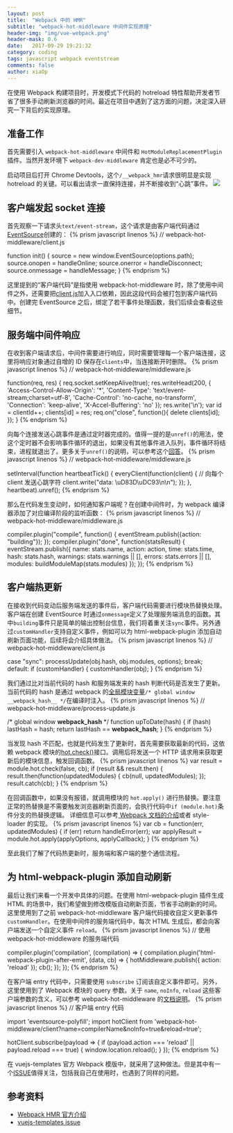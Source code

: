 ```yaml
---
layout: post
title:  "Webpack 中的 HMR"
subtitle: "webpack-hot-middleware 中间件实现原理"
header-img: "img/vue-webpack.png"
header-mask: 0.6
date:   2017-09-29 19:21:32
category: coding
tags: javascript webpack eventstream
comments: false
author: xiaOp
---
```


在使用 Webpack 构建项目时，开发模式下代码的 hotreload 特性帮助开发者节省了很多手动刷新浏览器的时间。最近在项目中遇到了这方面的问题，决定深入研究一下背后的实现原理。

## 准备工作

首先需要引入 `webpack-hot-middleware` 中间件和 `HotModuleReplacementPlugin` 插件。当然开发环境下 `webpack-dev-middleware` 肯定也是必不可少的。

启动项目后打开 Chrome Devtools，这个`/__webpack_hmr`请求很明显是实现 hotreload 的关键。可以看出请求一直保持连接，并不断接收到“心跳”事件。
![](/img/hmr.png)

## 客户端发起 socket 连接

首先观察一下请求头`text/event-stream`，这个请求是由客户端代码通过[EventSource](https://developer.mozilla.org/en-US/docs/Web/API/EventSource)创建的：
{% prism javascript linenos %}
// webpack-hot-middleware/client.js

function init() {
    source = new window.EventSource(options.path);
    source.onopen = handleOnline;
    source.onerror = handleDisconnect;
    source.onmessage = handleMessage;
}
{% endprism %}

这里提到的“客户端代码”是指使用 webpack-hot-middleware 时，除了使用中间件之外，还需要把[client.js](https://github.com/glenjamin/webpack-hot-middleware/blob/master/client.js#L74-L79)加入入口依赖，因此这段代码会被打包到客户端代码中。创建完 EventSource 之后，绑定了若干事件处理函数，我们后续会查看这些细节。

## 服务端中间件响应

在收到客户端请求后，中间件需要进行响应，同时需要管理每一个客户端连接，这里将响应对象通过自增的 ID 保存在`clients`中，当连接断开时删除。
{% prism javascript linenos %}
// webpack-hot-middleware/middleware.js

function(req, res) {
    req.socket.setKeepAlive(true);
    res.writeHead(200, {
        'Access-Control-Allow-Origin': '*',
        'Content-Type': 'text/event-stream;charset=utf-8',
        'Cache-Control': 'no-cache, no-transform',
        'Connection': 'keep-alive',
        'X-Accel-Buffering': 'no'
    });
    res.write('\n');
    var id = clientId++;
    clients[id] = res;
    req.on("close", function(){
        delete clients[id];
    });
}
{% endprism %}

向每个连接发送心跳事件是通过定时器完成的。值得一提的是`unref()`的用法，使这个定时器不会影响事件循环的退出，如果没有其他事件进入队列，事件循环将结束，进程就退出了。更多关于`unref()`的说明，可以参考这个[回答](https://cnodejs.org/topic/570924d294b38dcb3c09a7a0#5709f1b8bc564eaf3c6a48e1)。
{% prism javascript linenos %}
// webpack-hot-middleware/middleware.js

setInterval(function heartbeatTick() {
    everyClient(function(client) {
        // 向每个 client 发送心跳字符
        client.write("data: \uD83D\uDC93\n\n");
    });
}, heartbeat).unref();
{% endprism %}

那么在代码发生变动时，如何通知客户端呢？在创建中间件时，为 webpack 编译器添加了对应编译阶段的监听函数：
{% prism javascript linenos %}
// webpack-hot-middleware/middleware.js

compiler.plugin("compile", function() {
    eventStream.publish({action: "building"});
});
compiler.plugin("done", function(statsResult) {
    eventStream.publish({
        name: stats.name,
        action: action,
        time: stats.time,
        hash: stats.hash,
        warnings: stats.warnings || [],
        errors: stats.errors || [],
        modules: buildModuleMap(stats.modules)
    });
});
{% endprism %}

## 客户端热更新

在接收到代码变动后服务端发送的事件后，客户端代码需要进行模块热替换处理。客户端在创建 EventSource 时通过`onmessage`定义了处理服务端消息的函数。其中`building`事件只是简单的输出控制台信息，我们将着重关注`sync`事件。另外通过`customHandler`支持自定义事件，例如可以为 html-webpack-plugin 添加自动刷新页面功能，后续将会介绍具体做法。
{% prism javascript linenos %}
// webpack-hot-middleware/client.js

case "sync":
    processUpdate(obj.hash, obj.modules, options);
    break;
default:
    if (customHandler) {
        customHandler(obj);
    }
{% endprism %}

我们通过比对当前代码的 hash 和服务端发来的 hash 判断代码是否发生了更新。当前代码的 hash 是通过 webpack 的[全局模块变量](https://doc.webpack-china.org/api/module-variables/#__webpack_hash__-webpack-specific-)`/* global window __webpack_hash__ */`在编译时注入。
{% prism javascript linenos %}
// webpack-hot-middleware/process-update.js

/* global window __webpack_hash__ */
function upToDate(hash) {
    if (hash) lastHash = hash;
    return lastHash == __webpack_hash__;
}
{% endprism %}

当发现 hash 不匹配，也就是代码发生了更新时，首先需要获取最新的代码，这依赖 webpack 模块的[hot.check()](https://doc.webpack-china.org/api/hot-module-replacement#check)接口。调用后将发送一个 HTTP 请求用来获取更新后的模块信息，触发回调函数。
{% prism javascript linenos %}
var result = module.hot.check(false, cb);
if (result && result.then) {
    result.then(function(updatedModules) {
        cb(null, updatedModules);
    });
    result.catch(cb);
}
{% endprism %}

在回调函数中，如果没有报错，就调用模块的 `hot.apply()` 进行热替换。要注意正常的热替换是不需要触发浏览器刷新页面的，会执行代码中`if (module.hot)`条件分支的热替换逻辑。
详细信息可以参考[ Webpack 文档的介绍](https://doc.webpack-china.org/guides/hot-module-replacement)或者 style-loader 的实现。
{% prism javascript linenos %}
var cb = function(err, updatedModules) {
    if (err) return handleError(err);
    var applyResult = module.hot.apply(applyOptions, applyCallback);
}
{% endprism %}

至此我们了解了代码热更新时，服务端和客户端的整个通信流程。

## 为 html-webpack-plugin 添加自动刷新

最后让我们来看一个开发中具体的问题。在使用 html-webpack-plugin 插件生成 HTML 的场景中，我们希望做到修改模版自动刷新页面，节省手动刷新的时间。这里使用到了之前 webpack-hot-middleware 客户端代码接收自定义更新事件 `customHandler`。在使用中间件的服务端代码中，每次 HTML 生成后，都会向客户端发送一个自定义事件 `reload`。
{% prism javascript linenos %}
// 使用 webpack-hot-middleware 的服务端代码

compiler.plugin('compilation', (compilation) => {
    compilation.plugin('html-webpack-plugin-after-emit', (data, cb) => {
        hotMiddleware.publish({
            action: 'reload'
        });
        cb();
    });
});
{% endprism %}

在客户端 entry 代码中，只需要使用 `subscribe` 订阅该自定义事件即可。另外，这里使用到了 Webpack 模块的 query 参数。关于 `name`, `noInfo`, `reload` 这些客户端参数的含义，可以参考 webpack-hot-middleware 的[文档说明](https://github.com/glenjamin/webpack-hot-middleware#config)。
{% prism javascript linenos %}
// 客户端 entry 代码

import 'eventsource-polyfill';
import hotClient from 'webpack-hot-middleware/client?name=compilerName&noInfo=true&reload=true';

hotClient.subscribe(payload => {
    if (payload.action === 'reload' || payload.reload === true) {
        window.location.reload();
    }
});
{% endprism %}

在 vuejs-templates 官方 Webpack 模版中，就采用了这种做法。但是其中有一个[ISSUE](https://github.com/vuejs-templates/webpack/issues/751#issuecomment-309955295)值得关注，包括我自己在使用时，也遇到了同样的问题。

## 参考资料

* [Webpack HMR 官方介绍](https://doc.webpack-china.org/concepts/hot-module-replacement/)
* [vuejs-templates issue](https://github.com/vuejs-templates/webpack/issues/751#issuecomment-309955295)
